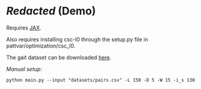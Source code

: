 # _Redacted_ (Demo)

Requires [JAX](https://jax.readthedocs.io/en/latest/installation.html).

Also requires installing csc-l0 through the setup.py file in pattvar/optimization/csc_l0.

The gait dataset can be downloaded [here](https://github.com/deepcharles/gait-data).

_Manual setup_:

```
python main.py --input "datasets/pairs.csv" -L 150 -D 5 -W 15 -i_s 130
```
